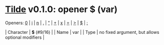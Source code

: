 
# [Tilde](./README.md) v0.1.0: opener $ (var)

Openers: [0](./num.md) | [i](./inp.md) | [n](./seq.md) | [.](./more.md) | ["](./str.md) | [+](./plus.md) | [x](./x.md) | [=](./eq.md) | [>](./gt.md) | [$](./var.md) | [:](./forall.md)

| Character | **$** (#9/16) |
| Name | var |
| Type | no fixed argument, but allows optional modifiers |
